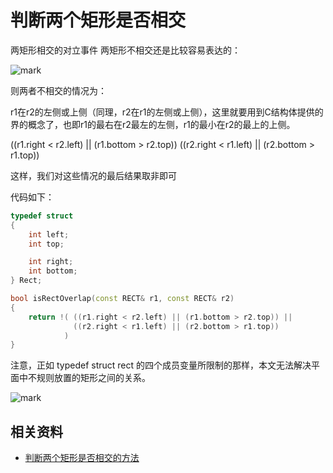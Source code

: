 # 判断两个矩形是否相交

两矩形相交的对立事件 两矩形不相交还是比较容易表达的：

![mark](http://pacdb2bfr.bkt.clouddn.com/blog/image/181027/d53bB6Ilf7.png?imageslim)


则两者不相交的情况为：

r1在r2的左侧或上侧（同理，r2在r1的左侧或上侧），这里就要用到C结构体提供的界的概念了，也即r1的最右在r2最左的左侧，r1的最小在r2的最上的上侧。

((r1.right < r2.left) || (r1.bottom > r2.top))
((r2.right < r1.left) || (r2.bottom > r1.top))

这样，我们对这些情况的最后结果取非即可


代码如下：

```cpp
typedef struct
{
    int left;
    int top;

    int right;
    int bottom;
} Rect;

bool isRectOverlap(const RECT& r1, const RECT& r2)
{
    return !( ((r1.right < r2.left) || (r1.bottom > r2.top)) ||
              ((r2.right < r1.left) || (r2.bottom > r1.top))
            )
}

```




注意，正如 typedef struct rect 的四个成员变量所限制的那样，本文无法解决平面中不规则放置的矩形之间的关系。

![mark](http://pacdb2bfr.bkt.clouddn.com/blog/image/181027/4eIIlmmekJ.png?imageslim)


## 相关资料

- [判断两个矩形是否相交的方法](http://opengl2009.blog.163.com/blog/static/15032767620103774031630/)
